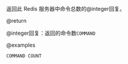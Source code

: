 返回此 Redis 服务器中命令总数的@integer回复。

@return

@integer回复：返回的命令数`COMMAND`

@examples

```cli
COMMAND COUNT
```
